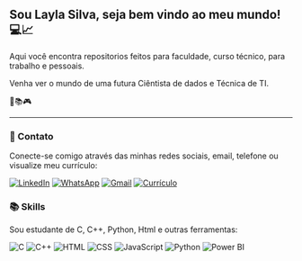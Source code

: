 ## Sou Layla Silva, seja bem vindo ao meu mundo! 💻📈

Aqui você encontra repositorios feitos para faculdade, curso técnico, para trabalho e pessoais.

Venha ver o mundo de uma futura Ciêntista de dados e Técnica de TI.

🧠📚🎮  

---

### 🔗 Contato

Conecte-se comigo através das minhas redes sociais, email, telefone ou visualize meu currículo:

[![LinkedIn](https://img.icons8.com/fluent/48/000000/linkedin.png)](https://www.linkedin.com/in/layla-silva-9649422b0?utm_source=share&utm_campaign=share_via&utm_content=profile&utm_medium=android_app)
[![WhatsApp](https://img.icons8.com/color/48/000000/whatsapp.png)](https://wa.me/5531985652829)
[![Gmail](https://img.icons8.com/fluent/48/000000/gmail.png)](llaysilva95@gmail.com)
[![Currículo](https://img.icons8.com/fluent/48/000000/resume.png)](https://docs.google.com/document/d/1CJYD850ZMg1P97TA1qh8l2IYOK5Hu-PgfaoG9_YaAPk/edit?usp=drivesdk)

### 📚 Skills 

Sou estudante de C, C++, Python, Html e outras ferramentas:

![C](https://img.icons8.com/color/48/000000/c-programming.png)
![C++](https://img.icons8.com/color/48/000000/c-plus-plus-logo.png)
![HTML](https://img.icons8.com/color/48/000000/html-5.png)
![CSS](https://img.icons8.com/color/48/000000/css3.png)
![JavaScript](https://img.icons8.com/color/48/000000/javascript.png)
![Python](https://img.icons8.com/color/48/000000/python.png)
![Power BI](https://img.icons8.com/color/48/000000/power-bi.png)






